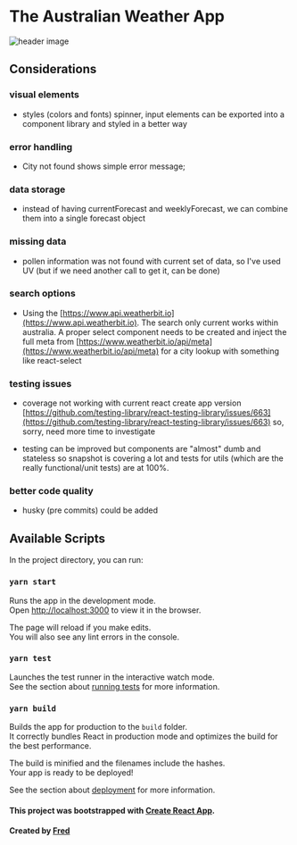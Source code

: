 # The Australian Weather App

![header image](https://raw.github.com/fredkronusa/weather-app/master/readme.png)

## Considerations

### visual elements

- styles (colors and fonts) spinner, input elements can be exported into a component library and styled in a better way

### error handling

- City not found shows simple error message;

### data storage

- instead of having currentForecast and weeklyForecast, we can combine them into a single forecast object

### missing data

- pollen information was not found with current set of data, so I've used UV (but if we need another call to get it, can be done)

### search options

- Using the [https://www.api.weatherbit.io](https://www.api.weatherbit.io). The search only current works within australia. A proper select component needs to be created and inject the full meta from [https://www.weatherbit.io/api/meta](https://www.weatherbit.io/api/meta) for a city lookup with something like react-select

### testing issues

- coverage not working with current react create app version [https://github.com/testing-library/react-testing-library/issues/663](https://github.com/testing-library/react-testing-library/issues/663) so, sorry, need more time to investigate

- testing can be improved but components are "almost" dumb and stateless so snapshot is covering a lot and tests for utils (which are the really functional/unit tests) are at 100%.

### better code quality

- husky (pre commits) could be added

## Available Scripts

In the project directory, you can run:

### `yarn start`

Runs the app in the development mode.<br />
Open [http://localhost:3000](http://localhost:3000) to view it in the browser.

The page will reload if you make edits.<br />
You will also see any lint errors in the console.

### `yarn test`

Launches the test runner in the interactive watch mode.<br />
See the section about [running tests](https://facebook.github.io/create-react-app/docs/running-tests) for more information.

### `yarn build`

Builds the app for production to the `build` folder.<br />
It correctly bundles React in production mode and optimizes the build for the best performance.

The build is minified and the filenames include the hashes.<br />
Your app is ready to be deployed!

See the section about [deployment](https://facebook.github.io/create-react-app/docs/deployment) for more information.

#### This project was bootstrapped with [Create React App](https://github.com/facebook/create-react-app).

#### Created by [Fred](http://frederico.com.au)
